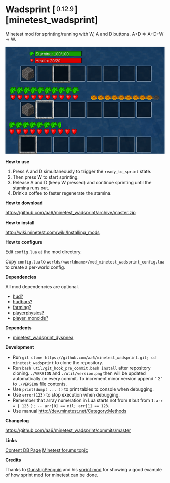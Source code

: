 # Wadsprint [![Version](/util/version.png)] [minetest_wadsprint] 

Minetest mod for sprinting/running with W, A and D buttons. A+D => A+D+W => W.

![Wadsprint](/screenshots/wadsprint_screenshots.png?raw=true "Wadsprint mod screenshots")

**How to use**

1. Press A and D simultaneously to trigger the `ready_to_sprint` state. 
2. Then press W to start sprinting.
3. Release A and D (keep W pressed) and continue sprinting until the stamina runs out.
4. Drink a coffee to faster regenerate the stamina.

**How to download**

https://github.com/aa6/minetest_wadsprint/archive/master.zip

**How to install**

http://wiki.minetest.com/wiki/Installing_mods

**How to configure**

Edit `config.lua` at the mod directory.

Copy `config.lua` to `worlds/<worldname>/mod_minetest_wadsprint_config.lua` to create a per-world config.

**Dependencies**

All mod dependencies are optional.

- [hud?](https://github.com/BlockMen/hud_hunger)
- [hudbars?](http://repo.or.cz/minetest_hudbars.git)
- [farming?](https://notabug.org/tenplus1/farming)
- [playerphysics?](https://content.minetest.net/packages/TestificateMods/playerphysics/)
- [player_monoids?](https://github.com/minetest-mods/player_monoids)

**Dependents**

- [minetest_wadsprint_dyspnea](https://github.com/aa6/minetest_wadsprint_dyspnea)

**Development**

- Run `git clone https://github.com/aa6/minetest_wadsprint.git; cd minetest_wadsprint` to clone the repository.
- Run `bash util/git_hook_pre_commit.bash install` after repository cloning. `./VERSION` and `./util/version.png` then will be updated automatically on every commit. To increment minor version append " 2" to `./VERSION` file contents.
- Use `print(dump( ... ))` to print tables to console when debugging.
- Use `error(123)` to stop execution when debugging.
- Remember that array numeration in Lua starts not from `0` but from `1`: `arr = { 123 }; -- arr[0] == nil; arr[1] == 123`.
- Use manual http://dev.minetest.net/Category:Methods

**Changelog**

https://github.com/aa6/minetest_wadsprint/commits/master

**Links**

[Content DB Page](https://content.minetest.net/packages/drkwv/minetest_wadsprint/)
[Minetest forums topic](https://forum.minetest.net/viewtopic.php?f=11&t=14296)

**Credits**

Thanks to [GunshipPenguin](https://github.com/GunshipPenguin) and his [sprint mod](https://github.com/GunshipPenguin/sprint) for showing a good example of how sprint mod for minetest can be done.
